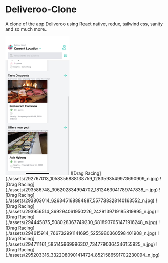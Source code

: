 # Deliveroo-Clone
A clone of the app Deliveroo using React native, redux, tailwind css, sanity and so much more..

<img src="./assets/292767013_1058356888138759_1283593549973690909_n.jpg" alt="drawing" width="200"/>
![Drag Racing](./assets/292767013_1058356888138759_1283593549973690909_n.jpg)
![Drag Racing](./assets/293586748_306202834994702_1812463041789747838_n.jpg)
![Drag Racing](./assets/293803014_626345168884887_557738328140163552_n.jpg)
![Drag Racing](./assets/293956514_369294061950226_2429139719185819895_n.jpg)
![Drag Racing](./assets/294445875_508028367749230_6818937651471916248_n.jpg)
![Drag Racing](./assets/294615914_766732991141695_5255980360598401908_n.jpg)
![Drag Racing](./assets/294711161_585145969996307_7347790364346155925_n.jpg)
![Drag Racing](./assets/295203316_3322080901414724_8521586591702230094_n.jpg)

